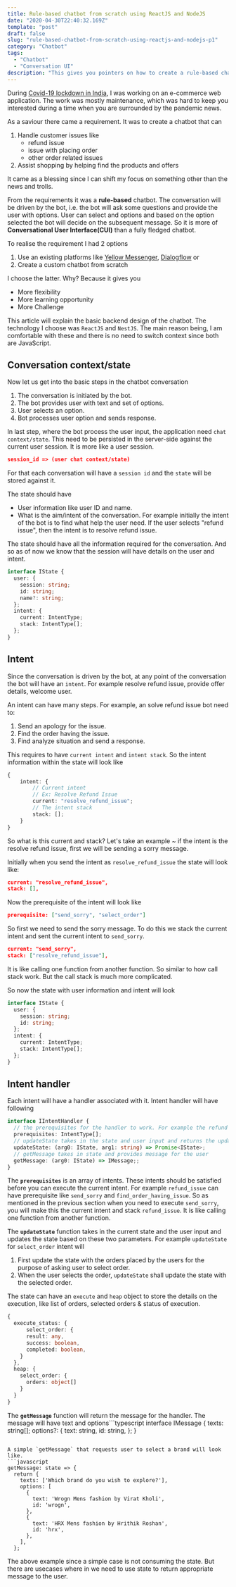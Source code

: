 ```yaml
---
title: Rule-based chatbot from scratch using ReactJS and NodeJS
date: "2020-04-30T22:40:32.169Z"
template: "post"
draft: false
slug: "rule-based-chatbot-from-scratch-using-reactjs-and-nodejs-p1"
category: "Chatbot"
tags:
  - "Chatbot"
  - "Conversation UI"
description: "This gives you pointers on how to create a rule-based chatbot from scratch"
---
```



During [Covid-19 lockdown in India](https://en.wikipedia.org/wiki/2020_coronavirus_lockdown_in_India), I was working on an e-commerce web application. The work was mostly maintenance, which was hard to keep you interested during a time when you are surrounded by the pandemic news.

As a saviour there came a requirement. It was to create a chatbot that can
1. Handle customer issues like
   - refund issue
   - issue with placing order 
   - other order related issues  
2. Assist shopping by helping find the products and offers

It came as a blessing since I can shift my focus on something other than the news and trolls.

From the requirements it was a **rule-based** chatbot. The conversation will be driven by the bot, i.e. the bot will ask some questions and provide the user with options. User can select and options and based on the option selected the bot will decide on the subsequent message. So it is more of **Conversational User Interface(CUI)** than a fully fledged chatbot.

To realise the requirement I had 2 options
1. Use an existing platforms like [Yellow Messenger](https://yellowmessenger.com/), [Dialogflow](https://dialogflow.com/) or
2. Create a custom chatbot from scratch

I choose the latter. Why? Because it gives you
- More flexibility
- More learning opportunity
- More Challenge

This article will explain the basic backend design of the chatbot. The technology I choose was `ReactJS` and `NestJS`. The main reason being, I am comfortable with these and there is no need to switch context since both are JavaScript.

## Conversation context/state

Now let us get into the basic steps in the chatbot conversation
1. The conversation is initiated by the bot.
2. The bot provides user with text and set of options.
3. User selects an option.
4. Bot processes user option and sends response.

In last step, where the bot process the user input, the application need `chat context/state`. This need to be persisted in the server-side against the current user session. It is more like a user session.

```json
session_id => (user chat context/state)
```

For that each conversation will have a `session id` and the `state` will be stored against it.

The state should have
- User information like user ID and name.
- What is the aim/intent of the conversation. For example initially the intent of the bot is to find what help the user need. If the user selects "refund issue", then the intent is to resolve refund issue.
 
The state should have all the information required for the conversation. And so as of now we know that the session will have details on the user and intent.

```typescript
interface IState {
  user: {
    session: string;
    id: string;
    name?: string;
  };
  intent: {
    current: IntentType;
    stack: IntentType[];
  };
}

```

## Intent

Since the conversation is driven by the bot, at any point of the conversation the bot will have an `intent`. For example resolve refund issue, provide offer details, welcome user.

An intent can have many steps. For example, an solve refund issue bot need to:
1. Send an apology for the issue.
2. Find the order having the issue.
3. Find analyze situation and send a response.

This requires to have `current intent` and `intent stack`. So the intent information within the state will look like

```typescript
{
    intent: {
        // Current intent
        // Ex: Resolve Refund Issue
        current: "resolve_refund_issue";
        // The intent stack
        stack: [];
    }
}
```
So what is this current and stack? Let's take an example ~ if the intent is the resolve refund issue, first we will be sending a sorry message.

Initially when you send the intent as `resolve_refund_issue` the state will look like:
``` json
current: "resolve_refund_issue",
stack: [],
```

Now the prerequisite of the intent will look like 
```json
prerequisite: ["send_sorry", "select_order"]
```

 So first we need to send the sorry message. To do this we stack the current intent and sent the current intent to `send_sorry`.
``` json
current: "send_sorry",
stack: ["resolve_refund_issue"],
```
It is like calling one function from another function. So similar to how call stack work. But the call stack is much more complicated.

So now the state with user information and intent will look 
```typescript
interface IState {
  user: {
    session: string;
    id: string;
  };
  intent: {
    current: IntentType;
    stack: IntentType[];
  };
}
```


## Intent handler

Each intent will have a handler associated with it. Intent handler will have following 

```typescript
interface IIntentHandler {
  // the prerequisites for the handler to work. For example the refund issue requires to send a sorry message and select an order
  prerequisites: IntentType[];
  // updateState takes in the state and user input and returns the updated state
  updateState: (arg0: IState, arg1: string) => Promise<IState>;
  // getMessage takes in state and provides message for the user
  getMessage: (arg0: IState) => IMessage;;
}
```
The **`prerequisites`** is an array of intents. These intents should be satisfied before you can execute the current intent. For example `refund_issue` can have prerequisite like `send_sorry` and `find_order_having_issue`. So as mentioned in the previous section when you need to execute `send_sorry`, you will make this the current intent and stack `refund_issue`. It is like calling one function from another function.

The **`updateState`** function takes in the current state and the user input and updates the state based on these two parameters. For example `updateState` for `select_order` intent will 
1. First update the state with the orders placed by the users for the purpose of asking user to select order. 
2. When the user selects the order, `updateState` shall update the state with the selected order.

The state can have an `execute` and `heap` object to store the details on the execution, like list of orders, selected orders & status of execution.

```typescript
{
  execute_status: {
      select_order: {
      result: any,
      success: boolean,
      completed: boolean, 
    }
  },
  heap: {
    select_order: {
      orders: object[] 
    }
  }
}
```

The **`getMessage`** function will return the message for the handler. The message will have text and options```typescript
interface IMessage {
  texts: string[];
  options?: {
    text: string,
    id: string,
  };
}
```

A simple `getMessage` that requests user to select a brand will look like.
```javascript
getMessage: state => {
  return {
    texts: ['Which brand do you wish to explore?'],
    options: [
      {
        text: 'Wrogn Mens fashion by Virat Kholi',
        id: 'wrogn',
      },
      {
        text: 'HRX Mens fashion by Hrithik Roshan',
        id: 'hrx',
      },
    ],
  };
```

The above example since a simple case is not consuming the state. But there are usecases where in we need to use state to return appropriate message to the user.